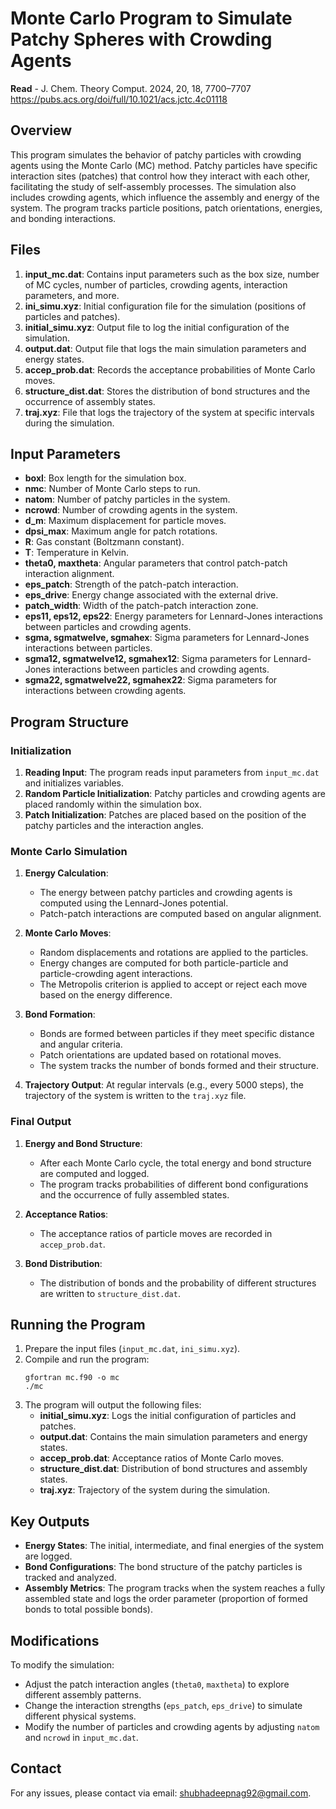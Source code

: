 # Monte Carlo Program to Simulate Patchy Spheres with Crowding Agents
**Read** - J. Chem. Theory Comput. 2024, 20, 18, 7700–7707 https://pubs.acs.org/doi/full/10.1021/acs.jctc.4c01118

## Overview

This program simulates the behavior of patchy particles with crowding agents using the Monte Carlo (MC) method. Patchy particles have specific interaction sites (patches) that control how they interact with each other, facilitating the study of self-assembly processes. The simulation also includes crowding agents, which influence the assembly and energy of the system. The program tracks particle positions, patch orientations, energies, and bonding interactions.

## Files

1. **input_mc.dat**: Contains input parameters such as the box size, number of MC cycles, number of particles, crowding agents, interaction parameters, and more.
2. **ini_simu.xyz**: Initial configuration file for the simulation (positions of particles and patches).
3. **initial_simu.xyz**: Output file to log the initial configuration of the simulation.
4. **output.dat**: Output file that logs the main simulation parameters and energy states.
5. **accep_prob.dat**: Records the acceptance probabilities of Monte Carlo moves.
6. **structure_dist.dat**: Stores the distribution of bond structures and the occurrence of assembly states.
7. **traj.xyz**: File that logs the trajectory of the system at specific intervals during the simulation.

## Input Parameters

- **boxl**: Box length for the simulation box.
- **nmc**: Number of Monte Carlo steps to run.
- **natom**: Number of patchy particles in the system.
- **ncrowd**: Number of crowding agents in the system.
- **d_m**: Maximum displacement for particle moves.
- **dpsi_max**: Maximum angle for patch rotations.
- **R**: Gas constant (Boltzmann constant).
- **T**: Temperature in Kelvin.
- **theta0, maxtheta**: Angular parameters that control patch-patch interaction alignment.
- **eps_patch**: Strength of the patch-patch interaction.
- **eps_drive**: Energy change associated with the external drive.
- **patch_width**: Width of the patch-patch interaction zone.
- **eps11, eps12, eps22**: Energy parameters for Lennard-Jones interactions between particles and crowding agents.
- **sgma, sgmatwelve, sgmahex**: Sigma parameters for Lennard-Jones interactions between particles.
- **sgma12, sgmatwelve12, sgmahex12**: Sigma parameters for Lennard-Jones interactions between particles and crowding agents.
- **sgma22, sgmatwelve22, sgmahex22**: Sigma parameters for interactions between crowding agents.

## Program Structure

### Initialization

1. **Reading Input**: The program reads input parameters from `input_mc.dat` and initializes variables.
2. **Random Particle Initialization**: Patchy particles and crowding agents are placed randomly within the simulation box.
3. **Patch Initialization**: Patches are placed based on the position of the patchy particles and the interaction angles.

### Monte Carlo Simulation

1. **Energy Calculation**: 
   - The energy between patchy particles and crowding agents is computed using the Lennard-Jones potential.
   - Patch-patch interactions are computed based on angular alignment.
   
2. **Monte Carlo Moves**:
   - Random displacements and rotations are applied to the particles.
   - Energy changes are computed for both particle-particle and particle-crowding agent interactions.
   - The Metropolis criterion is applied to accept or reject each move based on the energy difference.

3. **Bond Formation**: 
   - Bonds are formed between particles if they meet specific distance and angular criteria.
   - Patch orientations are updated based on rotational moves.
   - The system tracks the number of bonds formed and their structure.

4. **Trajectory Output**: At regular intervals (e.g., every 5000 steps), the trajectory of the system is written to the `traj.xyz` file.

### Final Output

1. **Energy and Bond Structure**: 
   - After each Monte Carlo cycle, the total energy and bond structure are computed and logged.
   - The program tracks probabilities of different bond configurations and the occurrence of fully assembled states.

2. **Acceptance Ratios**: 
   - The acceptance ratios of particle moves are recorded in `accep_prob.dat`.

3. **Bond Distribution**: 
   - The distribution of bonds and the probability of different structures are written to `structure_dist.dat`.

## Running the Program

1. Prepare the input files (`input_mc.dat`, `ini_simu.xyz`).
2. Compile and run the program:
   ```
   gfortran mc.f90 -o mc
   ./mc
   ```
3. The program will output the following files:
   - **initial_simu.xyz**: Logs the initial configuration of particles and patches.
   - **output.dat**: Contains the main simulation parameters and energy states.
   - **accep_prob.dat**: Acceptance ratios of Monte Carlo moves.
   - **structure_dist.dat**: Distribution of bond structures and assembly states.
   - **traj.xyz**: Trajectory of the system during the simulation.

## Key Outputs

- **Energy States**: The initial, intermediate, and final energies of the system are logged.
- **Bond Configurations**: The bond structure of the patchy particles is tracked and analyzed.
- **Assembly Metrics**: The program tracks when the system reaches a fully assembled state and logs the order parameter (proportion of formed bonds to total possible bonds).

## Modifications

To modify the simulation:
- Adjust the patch interaction angles (`theta0`, `maxtheta`) to explore different assembly patterns.
- Change the interaction strengths (`eps_patch`, `eps_drive`) to simulate different physical systems.
- Modify the number of particles and crowding agents by adjusting `natom` and `ncrowd` in `input_mc.dat`.

## Contact

For any issues, please contact via email: shubhadeepnag92@gmail.com.
